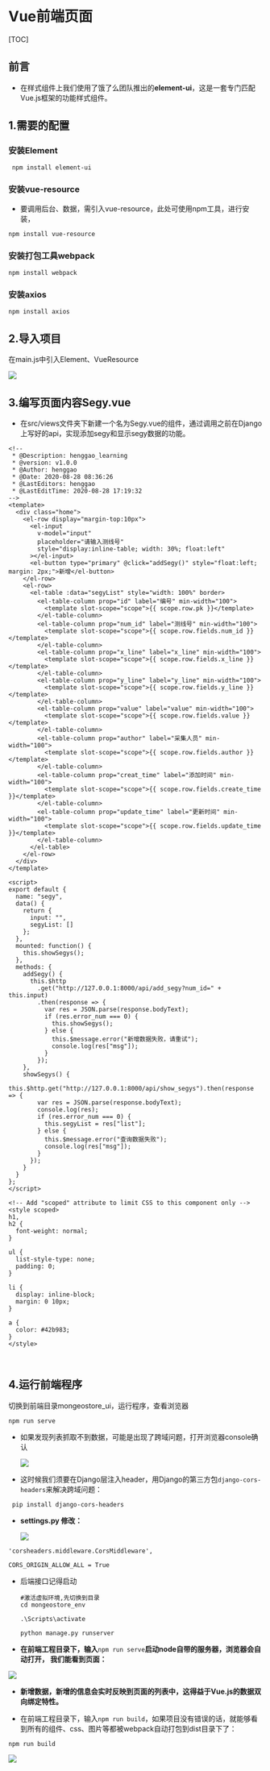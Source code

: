 # Vue前端页面

[TOC]

## 前言

- 在样式组件上我们使用了饿了么团队推出的**element-ui**，这是一套专门匹配Vue.js框架的功能样式组件。



## 1.需要的配置

### 安装Element

```
 npm install element-ui
```



### 安装vue-resource

- 要调用后台、数据，需引入vue-resource，此处可使用npm工具，进行安装，

```
npm install vue-resource
```



### 安装打包工具webpack

```
npm install webpack
```



### 安装axios

```
npm install axios
```



## 2.导入项目

在main.js中引入Element、VueResource

![](IMG/微信截图_20200828170826.png)

## 3.编写页面内容Segy.vue

- 在src/views文件夹下新建一个名为Segy.vue的组件，通过调用之前在Django上写好的api，实现添加segy和显示segy数据的功能。

```vue
<!--
 * @Description: henggao_learning
 * @version: v1.0.0
 * @Author: henggao
 * @Date: 2020-08-28 08:36:26
 * @LastEditors: henggao
 * @LastEditTime: 2020-08-28 17:19:32
-->
<template>
  <div class="home">
    <el-row display="margin-top:10px">
      <el-input
        v-model="input"
        placeholder="请输入测线号"
        style="display:inline-table; width: 30%; float:left"
      ></el-input>
      <el-button type="primary" @click="addSegy()" style="float:left; margin: 2px;">新增</el-button>
    </el-row>
    <el-row>
      <el-table :data="segyList" style="width: 100%" border>
        <el-table-column prop="id" label="编号" min-width="100">
          <template slot-scope="scope">{{ scope.row.pk }}</template>
        </el-table-column>
        <el-table-column prop="num_id" label="测线号" min-width="100">
          <template slot-scope="scope">{{ scope.row.fields.num_id }}</template>
        </el-table-column>
        <el-table-column prop="x_line" label="x_line" min-width="100">
          <template slot-scope="scope">{{ scope.row.fields.x_line }}</template>
        </el-table-column>
        <el-table-column prop="y_line" label="y_line" min-width="100">
          <template slot-scope="scope">{{ scope.row.fields.y_line }}</template>
        </el-table-column>
        <el-table-column prop="value" label="value" min-width="100">
          <template slot-scope="scope">{{ scope.row.fields.value }}</template>
        </el-table-column>
        <el-table-column prop="author" label="采集人员" min-width="100">
          <template slot-scope="scope">{{ scope.row.fields.author }}</template>
        </el-table-column>
        <el-table-column prop="creat_time" label="添加时间" min-width="100">
          <template slot-scope="scope">{{ scope.row.fields.create_time }}</template>
        </el-table-column>
        <el-table-column prop="update_time" label="更新时间" min-width="100">
          <template slot-scope="scope">{{ scope.row.fields.update_time }}</template>
        </el-table-column>
      </el-table>
    </el-row>
  </div>
</template>

<script>
export default {
  name: "segy",
  data() {
    return {
      input: "",
      segyList: []
    };
  },
  mounted: function() {
    this.showSegys();
  },
  methods: {
    addSegy() {
      this.$http
        .get("http://127.0.0.1:8000/api/add_segy?num_id=" + this.input)
        .then(response => {
          var res = JSON.parse(response.bodyText);
          if (res.error_num === 0) {
            this.showSegys();
          } else {
            this.$message.error("新增数据失败，请重试");
            console.log(res["msg"]);
          }
        });
    },
    showSegys() {
      this.$http.get("http://127.0.0.1:8000/api/show_segys").then(response => {
        var res = JSON.parse(response.bodyText);
        console.log(res);
        if (res.error_num === 0) {
          this.segyList = res["list"];
        } else {
          this.$message.error("查询数据失败");
          console.log(res["msg"]);
        }
      });
    }
  }
};
</script>

<!-- Add "scoped" attribute to limit CSS to this component only -->
<style scoped>
h1,
h2 {
  font-weight: normal;
}

ul {
  list-style-type: none;
  padding: 0;
}

li {
  display: inline-block;
  margin: 0 10px;
}

a {
  color: #42b983;
}
</style>



```

## 4.运行前端程序

切换到前端目录mongeostore_ui，运行程序，查看浏览器

```
npm run serve
```

- 如果发现列表抓取不到数据，可能是出现了跨域问题，打开浏览器console确认

  ![](IMG/微信截图_20200828171105.png)

- 这时候我们须要在Django层注入header，用Django的第三方包`django-cors-headers`来解决跨域问题：

```
 pip install django-cors-headers
```

- **settings.py 修改：**

  ![](IMG/微信截图_20200828171611.png)

```
'corsheaders.middleware.CorsMiddleware',

CORS_ORIGIN_ALLOW_ALL = True
```

 

- 后端接口记得启动

  ```
  #激活虚拟环境,先切换到目录
  cd mongeostore_env
  
  .\Scripts\activate
  
  python manage.py runserver
  ```

  

- **在前端工程目录下，输入**`npm run serve`**启动node自带的服务器，浏览器会自动打开， 我们能看到页面：**

![](IMG/微信截图_20200828171711.png)

- **新增数据，新增的信息会实时反映到页面的列表中，这得益于Vue.js的数据双向绑定特性。**

- 在前端工程目录下，输入`npm run build`，如果项目没有错误的话，就能够看到所有的组件、css、图片等都被webpack自动打包到dist目录下了：

```
npm run build
```

![](IMG/微信截图_20200828210430.png)